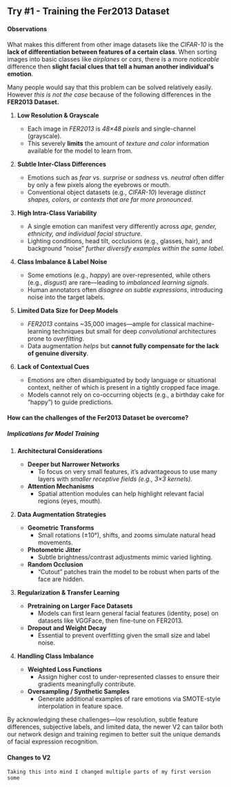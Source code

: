 ## Try #1 - Training the Fer2013 Dataset

#### Observations

What makes this different from other image datasets like the *CIFAR-10* is the **lack of differentiation between features of a certain class**. When sorting images into basic classes like *airplanes* or *cars*, there is a more *noticeable* difference then **slight facial clues that tell a human another individual's emotion**.

Many people would say that this problem can be solved relatively easily. However *this is not the case* because of the following differences in the **FER2013 Dataset.**

1. **Low Resolution & Grayscale**  
   - Each image in *FER2013* is *48×48 pixels* and single-channel (grayscale).  
   - This severely **limits** the amount of *texture and color* information available for the model to learn from.

2. **Subtle Inter-Class Differences**  
   - Emotions such as *fear* vs. *surprise* or *sadness* vs. *neutral* often differ by only a few pixels along the eyebrows or mouth.  
   - Conventional object datasets (e.g., *CIFAR-10*) leverage *distinct shapes, colors, or contexts that are far more pronounced*.

3. **High Intra-Class Variability**  
   - A single emotion can manifest very differently across *age, gender, ethnicity, and individual facial structure*.  
   - Lighting conditions, head tilt, occlusions (e.g., glasses, hair), and background “noise” *further diversify examples within the same label.*
  
4. **Class Imbalance & Label Noise**  
   - Some emotions (e.g., *happy*) are over-represented, while others (e.g., *disgust*) are rare—leading to *imbalanced learning signals*.  
   - Human annotators often *disagree on subtle expressions*, introducing noise into the target labels.

5. **Limited Data Size for Deep Models**  
    - *FER2013* contains ~35,000 images—ample for classical machine-learning techniques but small for deep *convolutional* architectures prone to *overfitting*.  
   - Data augmentation *helps* but **cannot fully compensate for the lack of genuine diversity**.

6. **Lack of Contextual Cues**  
   - Emotions are often disambiguated by body language or situational context, neither of which is present in a tightly cropped face image.  
   - Models cannot rely on co-occurring objects (e.g., a birthday cake for “happy”) to guide predictions.

#### How can the challenges of the Fer2013 Dataset be overcome?

##### Implications for Model Training

1. **Architectural Considerations**  
   - **Deeper but Narrower Networks**  
     - To focus on very small features, it’s advantageous to use many layers with *smaller receptive fields (e.g., 3×3 kernels).*
   - **Attention Mechanisms**  
     - Spatial attention modules can help highlight relevant facial regions (eyes, mouth).

2. **Data Augmentation Strategies**  
   - **Geometric Transforms**  
     - Small rotations (±10°), shifts, and zooms simulate natural head movements.  
   - **Photometric Jitter**  
     - Subtle brightness/contrast adjustments mimic varied lighting.  
   - **Random Occlusion**  
     - “Cutout” patches train the model to be robust when parts of the face are hidden.

3. **Regularization & Transfer Learning**  
   - **Pretraining on Larger Face Datasets**  
     - Models can first learn general facial features (identity, pose) on datasets like VGGFace, then fine-tune on FER2013.  
   - **Dropout and Weight Decay**  
     - Essential to prevent overfitting given the small size and label noise.

4. **Handling Class Imbalance**  
   - **Weighted Loss Functions**  
     - Assign higher cost to under-represented classes to ensure their gradients meaningfully contribute.  
   - **Oversampling / Synthetic Samples**  
     - Generate additional examples of rare emotions via SMOTE-style interpolation in feature space.

By acknowledging these challenges—low resolution, subtle feature differences, subjective labels, and limited data, the newer V2 can tailor both our network design and training regimen to better suit the unique demands of facial expression recognition. 

#### Changes to V2

    Taking this into mind I changed multiple parts of my first version some